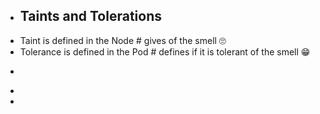 - ## Taints and Tolerations
- Taint is defined in the Node # gives of the smell 🙄
- Tolerance is defined in the Pod  # defines if it is tolerant of the smell 😁
- ```yaml-frontmatter
  ```
-
-